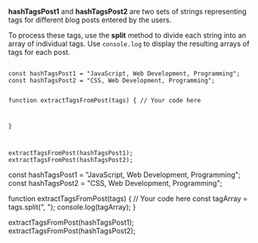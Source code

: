 **hashTagsPost1** and **hashTagsPost2** are two sets
of strings representing tags for different blog posts
entered by the users.

To process these tags, use the **split** method to divide
each string into an array of individual tags.
Use `console.log` to display the resulting arrays
of tags for each post.

<codeblock language="javascript" type="exercise" testMode="fixedInput">
<code>
const hashTagsPost1 = "JavaScript, Web Development, Programming";
const hashTagsPost2 = "CSS, Web Development, Programming";

function extractTagsFromPost(tags) {
// Your code here

}

extractTagsFromPost(hashTagsPost1);
extractTagsFromPost(hashTagsPost2);
</code>

<solution>
const hashTagsPost1 = "JavaScript, Web Development, Programming";
const hashTagsPost2 = "CSS, Web Development, Programming";

function extractTagsFromPost(tags) {
// Your code here
const tagArray = tags.split(", ");
console.log(tagArray);
}

extractTagsFromPost(hashTagsPost1);
extractTagsFromPost(hashTagsPost2);
</solution>
</codeblock>
